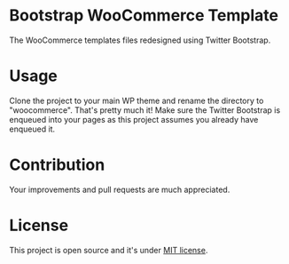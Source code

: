 # Bootstrap WooCommerce Template
The WooCommerce templates files redesigned using Twitter Bootstrap.

# Usage
Clone the project to your main WP theme and rename the directory to "woocommerce". That's pretty much it!
Make sure the Twitter Bootstrap is enqueued into your pages as this project assumes you already have enqueued it.

# Contribution
Your improvements and pull requests are much appreciated.

# License
This project is open source and it's under [MIT license](http://opensource.org/licenses/MIT).
